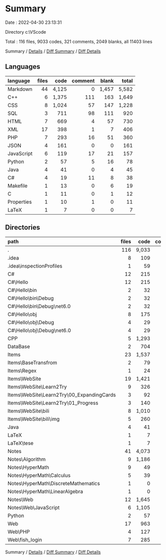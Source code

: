 # Summary

Date : 2022-04-30 23:13:31

Directory c:\VScode

Total : 116 files,  9033 codes, 321 comments, 2049 blanks, all 11403 lines

Summary / [Details](details.md) / [Diff Summary](diff.md) / [Diff Details](diff-details.md)

## Languages
| language | files | code | comment | blank | total |
| :--- | ---: | ---: | ---: | ---: | ---: |
| Markdown | 44 | 4,125 | 0 | 1,457 | 5,582 |
| C++ | 6 | 1,375 | 111 | 163 | 1,649 |
| CSS | 8 | 1,024 | 57 | 147 | 1,228 |
| SQL | 3 | 711 | 98 | 111 | 920 |
| HTML | 7 | 669 | 4 | 57 | 730 |
| XML | 17 | 398 | 1 | 7 | 406 |
| PHP | 7 | 293 | 16 | 51 | 360 |
| JSON | 4 | 161 | 0 | 0 | 161 |
| JavaScript | 6 | 119 | 17 | 21 | 157 |
| Python | 2 | 57 | 5 | 16 | 78 |
| Java | 4 | 41 | 0 | 4 | 45 |
| C# | 4 | 19 | 11 | 8 | 38 |
| Makefile | 1 | 13 | 0 | 6 | 19 |
| C | 1 | 11 | 0 | 1 | 12 |
| Properties | 1 | 10 | 1 | 0 | 11 |
| LaTeX | 1 | 7 | 0 | 0 | 7 |

## Directories
| path | files | code | comment | blank | total |
| :--- | ---: | ---: | ---: | ---: | ---: |
| . | 116 | 9,033 | 321 | 2,049 | 11,403 |
| .idea | 8 | 109 | 0 | 0 | 109 |
| .idea\inspectionProfiles | 1 | 59 | 0 | 0 | 59 |
| C# | 12 | 215 | 12 | 11 | 238 |
| C#\Hello | 12 | 215 | 12 | 11 | 238 |
| C#\Hello\bin | 2 | 32 | 0 | 0 | 32 |
| C#\Hello\bin\Debug | 2 | 32 | 0 | 0 | 32 |
| C#\Hello\bin\Debug\net6.0 | 2 | 32 | 0 | 0 | 32 |
| C#\Hello\obj | 8 | 175 | 12 | 7 | 194 |
| C#\Hello\obj\Debug | 4 | 29 | 12 | 7 | 48 |
| C#\Hello\obj\Debug\net6.0 | 4 | 29 | 12 | 7 | 48 |
| CPP | 5 | 1,293 | 94 | 155 | 1,542 |
| DataBase | 2 | 704 | 98 | 109 | 911 |
| Items | 23 | 1,537 | 68 | 183 | 1,788 |
| Items\BaseTransfrom | 2 | 79 | 17 | 10 | 106 |
| Items\Regex | 1 | 24 | 0 | 2 | 26 |
| Items\WebSite | 19 | 1,421 | 51 | 165 | 1,637 |
| Items\WebSite\Learn2Try | 9 | 326 | 3 | 51 | 380 |
| Items\WebSite\Learn2Try\00_ExpandingCards | 3 | 92 | 1 | 14 | 107 |
| Items\WebSite\Learn2Try\01_Progress | 3 | 140 | 2 | 20 | 162 |
| Items\WebSite\bili | 8 | 1,010 | 48 | 104 | 1,162 |
| Items\WebSite\bili\img | 5 | 260 | 1 | 4 | 265 |
| Java | 4 | 41 | 0 | 4 | 45 |
| LaTeX | 1 | 7 | 0 | 0 | 7 |
| LaTeX\tese | 1 | 7 | 0 | 0 | 7 |
| Notes | 41 | 4,073 | 0 | 1,434 | 5,507 |
| Notes\Algorithm | 9 | 1,186 | 0 | 318 | 1,504 |
| Notes\HyperMath | 9 | 49 | 0 | 30 | 79 |
| Notes\HyperMath\Calculus | 5 | 39 | 0 | 21 | 60 |
| Notes\HyperMath\DiscreteMathematics | 1 | 0 | 0 | 1 | 1 |
| Notes\HyperMath\LinearAlgebra | 1 | 0 | 0 | 1 | 1 |
| Notes\Web | 12 | 1,645 | 0 | 654 | 2,299 |
| Notes\Web\JavaScript | 6 | 1,105 | 0 | 505 | 1,610 |
| Python | 2 | 57 | 5 | 16 | 78 |
| Web | 17 | 963 | 44 | 121 | 1,128 |
| Web\PHP | 4 | 127 | 13 | 28 | 168 |
| Web\fish_login | 7 | 285 | 7 | 37 | 329 |

Summary / [Details](details.md) / [Diff Summary](diff.md) / [Diff Details](diff-details.md)